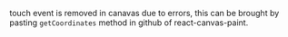 touch event is removed in canavas due to errors, this can be brought by pasting `getCoordinates` method in github of react-canvas-paint.
